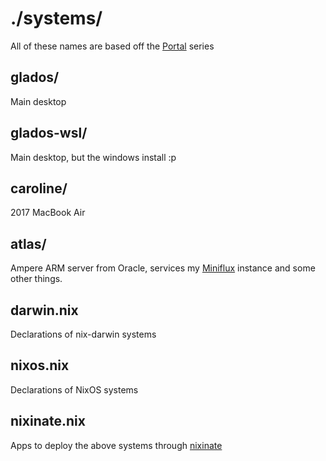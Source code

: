 # ./systems/

All of these names are based off the
[Portal](<https://en.wikipedia.org/wiki/Portal_(video_game)>) series

## glados/

Main desktop

## glados-wsl/

Main desktop, but the windows install :p

## caroline/

2017 MacBook Air

## atlas/

Ampere ARM server from Oracle, services my [Miniflux](https://miniflux.app/)
instance and some other things.

## darwin.nix

Declarations of nix-darwin systems

## nixos.nix

Declarations of NixOS systems

## nixinate.nix

Apps to deploy the above systems through [nixinate](https://github.com/MatthewCroughan/nixinate)
